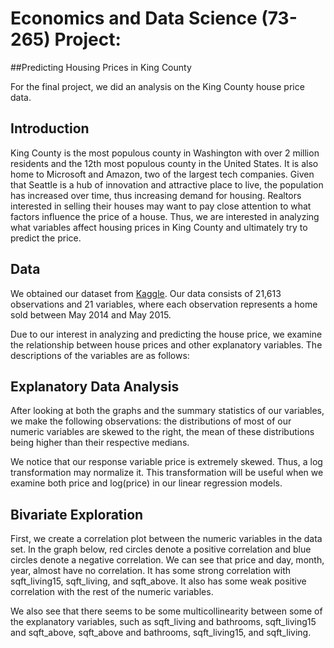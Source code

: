 # Economics and Data Science (73-265) Project:
##Predicting Housing Prices in King County

For the final project, we did an analysis on the King County house price data.

## Introduction
King County is the most populous county in Washington with over 2 million
residents and the 12th most populous county in the United States. It is also
home to Microsoft and Amazon, two of the largest tech companies. Given that
Seattle is a hub of innovation and attractive place to live, the population has increased over time, thus increasing demand for housing. Realtors interested in selling their houses may want to pay close attention to what factors influence
the price of a house. Thus, we are interested in analyzing what variables affect housing prices in King County and ultimately try to predict the price.

## Data
We obtained our dataset from [Kaggle](https://www.kaggle.com/harlfoxem/housesalesprediction). Our data consists of 21,613 observations
and 21 variables, where each observation represents a home sold between May 2014
and May 2015.

Due to our interest in analyzing and predicting the house price, we examine the relationship between house prices and other explanatory variables. The
descriptions of the variables are as follows:

## Explanatory Data Analysis
After looking at both the graphs and the summary statistics of our variables, we make the following observations: the distributions of most of our numeric variables are skewed to the right, the mean of these distributions being higher than their respective medians.

We notice that our response variable price is extremely skewed. Thus, a log transformation may normalize it. This transformation will be useful when we examine both price and log(price) in our linear regression models.

## Bivariate Exploration
First, we create a correlation plot between the numeric variables in the data set. In the graph below, red circles denote a positive correlation and blue circles denote a negative correlation. We can see that price and day, month, year, almost have no correlation. It has some strong correlation with sqft_living15, sqft_living, and sqft_above. It also has some weak positive correlation with the rest of the numeric variables.

We also see that there seems to be some multicollinearity between some of the explanatory variables, such as sqft_living and bathrooms, sqft_living15 and sqft_above,  sqft_above and bathrooms, sqft_living15, and sqft_living.
